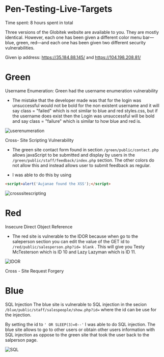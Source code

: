 # Pen-Testing-Live-Targets

Time spent: 8 hours spent in total

Three versions of the Globitek website are available to you. They are mostly identical. However, each one has been given a different color menu bar—blue, green, red—and each one has been given two different security vulnerabilities.

Given ip address: https://35.184.88.145/ and https://104.198.208.81/

# Green

Username Enumeration: Green had the username enumeration vulnerability 
- The mistake that the developer made was that for the login was unsuccessful would not be bold for the non existent username and it will say class = "failed" which is not similar to blue and red styles.css, but if the username does exist then the Login was unsuccessful will be bold and say class = "failure" which is similar to how blue and red is. 

![userenumeration](https://user-images.githubusercontent.com/58159183/199104967-e9d98fe4-b7b0-475d-ba0b-3a70917176e7.gif)


Cross- Site Scripting Vulnerability
- The green site contact form found in section `/green/public/contact.php` allows javaScript to be submitted and display by users in the `/green/public/staff/feedback/index.php` section. The other colors do not allow this and instead allows user to submit feedback as regular.

- I was able to do this by using 
```HTML
<script>alert('Aujanae found the XSS');</script>
```

![crosssitescripting](https://user-images.githubusercontent.com/58159183/199121349-7ebc4993-9aa2-464e-b841-a14c93fe2227.gif)

# Red

Insecure Direct Object Reference
- The red site is vulnerable to the IDOR because when go to the saleperson section you can edit the value of the GET id to `/red/public/salesperson.php?id= blank` . This will give you Testy McTesterson which is ID 10 and Lazy Lazyman which is ID 11.

![IDOR](https://user-images.githubusercontent.com/58159183/199123048-4496a0c0-0b84-41f5-b548-da7ae374b2f3.gif)

Cross - Site Request Forgery


# Blue
SQL Injection
The blue site is vulnerable to SQL injection in the secion `/blue/public/staff/salespeople/show.php?id=` where the id can be use for the injection. 

By setting the id to `' OR SLEEP(3)=0--'` I was able to do SQL injection. The blue site allows to go to other users or obtain other users information with SQL injection as oppose to the green site that took the user back to the salperson page.

![SQL](https://user-images.githubusercontent.com/58159183/199128468-4d3e08d5-d31d-414f-8a2a-452bb71b7681.gif)



